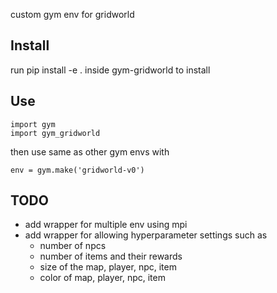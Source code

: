 custom gym env for gridworld 

## Install
run pip install -e . inside gym-gridworld to install

## Use
```
import gym
import gym_gridworld
```

then use same as other gym envs with 
```
env = gym.make('gridworld-v0')
```

## TODO
- add wrapper for multiple env using mpi
- add wrapper for allowing hyperparameter settings such as 
	- number of npcs
	- number of items and their rewards
	- size of the map, player, npc, item
	- color of map, player, npc, item
